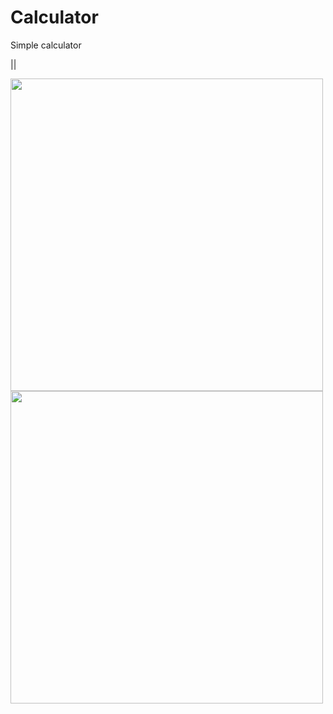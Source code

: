 # Calculator
Simple calculator

  || 


<p float="left">
  <img src="![Screenshot_20240810_140418](https://github.com/user-attachments/assets/dc8244ff-2c05-44ce-885b-82918ed275a6)" width="500" />
  <img src="![Screenshot_20240810_140201](https://github.com/user-attachments/assets/77396902-51fc-485b-9c90-97d9bf896183)" width="500" /> 
</p>
